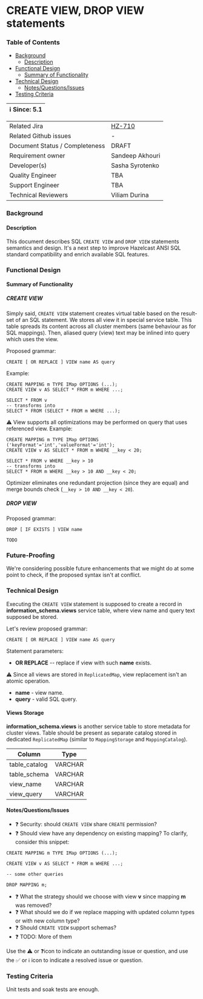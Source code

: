 # CREATE VIEW, DROP VIEW statements

### Table of Contents

+ [Background](#background)
    - [Description](#description)
+ [Functional Design](#functional-design)
    * [Summary of Functionality](#summary-of-functionality)
+ [Technical Design](#technical-design)
    * [Notes/Questions/Issues](#notesquestionsissues)
+ [Testing Criteria](#testing-criteria)

 |ℹ️ Since: 5.1|
 |-------------|

|||
 |---|---|
|Related Jira|[HZ-710](https://hazelcast.atlassian.net/browse/HZ-710)|
|Related Github issues|_-_|
|Document Status / Completeness|DRAFT|
|Requirement owner|Sandeep Akhouri|
|Developer(s)|Sasha Syrotenko|
|Quality Engineer|TBA|
|Support Engineer|TBA|
|Technical Reviewers|Viliam Durina|

### Background

#### Description

This document describes SQL `CREATE VIEW` and `DROP VIEW` statements semantics and design. It's a next step to improve
Hazelcast ANSI SQL standard compatibility and enrich available SQL features.

### Functional Design

#### Summary of Functionality

##### CREATE VIEW

Simply said, `CREATE VIEW` statement creates virtual table based on the result-set of an SQL statement. We stores all
view it in special service table. This table spreads its content across all cluster members (same behaviour as for SQL
mappings). Then, aliased query (view) text may be inlined into query which uses the view.

Proposed grammar:

 ```
CREATE [ OR REPLACE ] VIEW name AS query
 ```

Example:

```
CREATE MAPPING m TYPE IMap OPTIONS (...);
CREATE VIEW v AS SELECT * FROM m WHERE ...;

SELECT * FROM v
-- transforms into
SELECT * FROM (SELECT * FROM m WHERE ...);
```

⚠️ View supports all optimizations may be performed on query that uses referenced view. Example:

```
CREATE MAPPING m TYPE IMap OPTIONS ('keyFormat'='int','valueFormat'='int');
CREATE VIEW v AS SELECT * FROM m WHERE __key < 20;

SELECT * FROM v WHERE __key > 10
-- transforms into
SELECT * FROM m WHERE __key > 10 AND __key < 20;
```

Optimizer eliminates one redundant projection (since they are equal) and merge bounds
check (`__key > 10 AND __key < 20`).

##### DROP VIEW

Proposed grammar:

 ```
DROP [ IF EXISTS ] VIEW name
 ```

```TODO```

### Future-Proofing

We're considering possible future enhancements that we might do at some point to check, if the proposed syntax isn't at
conflict.

### Technical Design

Executing the `CREATE VIEW` statement is supposed to create a record in **information_schema.views**
service table, where view name and query text supposed be stored.

Let's review proposed grammar:

 ```
CREATE [ OR REPLACE ] VIEW name AS query
 ```

Statement parameters:

- **OR REPLACE** -- replace if view with such **name** exists.

⚠️ Since all views are stored in `ReplicatedMap`, view replacement isn't an atomic operation.

- **name** - view name.
- **query** - valid SQL query.

#### Views Storage

**information_schema.views** is another service table to store metadata for cluster views. Table should be present as
separate catalog stored in dedicated `ReplicatedMap` (similar to `MappingStorage` and `MappingCatalog`).

|     Column     |  Type   |
|----------------|---------|
| table_catalog  | VARCHAR |
| table_schema   | VARCHAR |
| view_name      | VARCHAR |
| view_query     | VARCHAR |

#### Notes/Questions/Issues

- ❓ Security: should `CREATE VIEW` share `CREATE` permission?
- ❓ Should view have any dependency on existing mapping? To clarify, consider this snippet:

```
CREATE MAPPING m TYPE IMap OPTIONS (...);

CREATE VIEW v AS SELECT * FROM m WHERE ...;

-- some other queries

DROP MAPPING m;
```

- ❓ What the strategy should we choose with view **v** since mapping **m** was removed?
- ❓ What should we do if we replace mapping with updated column types or with new column type?
- ❓ Should `CREATE VIEW` support schemas?
- ❓ TODO: More of them

Use the ⚠️ or ❓icon to indicate an outstanding issue or question, and use the ✅ or ℹ️ icon to indicate a resolved issue
or question.

### Testing Criteria

Unit tests and soak tests are enough.